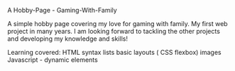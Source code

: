 


A Hobby-Page - Gaming-With-Family

A simple hobby page covering my love for gaming with family.
My first web project in many years. I am looking forward to tackling the other projects and developing my knowledge and skills!

Learning covered:
HTML syntax
lists
basic layouts ( CSS flexbox)
images
Javascript - dynamic elements
